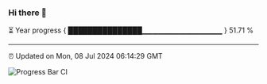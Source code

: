 ### Hi there 👋

⏳ Year progress { ███████████████▁▁▁▁▁▁▁▁▁▁▁▁▁▁▁ } 51.71 %

---

⏰ Updated on Mon, 08 Jul 2024 06:14:29 GMT

![Progress Bar CI](https://github.com/code-lakshay/GitHub-Actions-Demo/workflows/Progress%20Bar%20CI/badge.svg)
